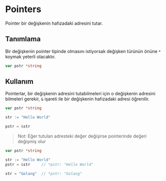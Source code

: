 # Pointers

Pointer bir değişkenin hafızadaki adresini tutar.

## Tanımlama

Bir değişkenin pointer tipinde olmasını istiyorsak değişken türünün önüne `*` koymak yeterli olacaktır.

```go
var pstr *string
```

## Kullanım

Pointerlar, bir değişkenin adresini tutabilmeleri için o değişkenin adresini bilmeleri gerekir, `&` işareti ile bir değişkenin hafızadaki adresi öğrenilir.

```go
var pstr *string

str := "Hello World"

pstr = &str
```

> Not: Eğer tutulan adresteki değer değişirse pointerinde değeri değişmiş olur

```go
var pstr *string

str := "Hello World"
pstr = &str     // *pstr: "Hello World"

str = "Golang"  // *pstr: "Golang"
```
